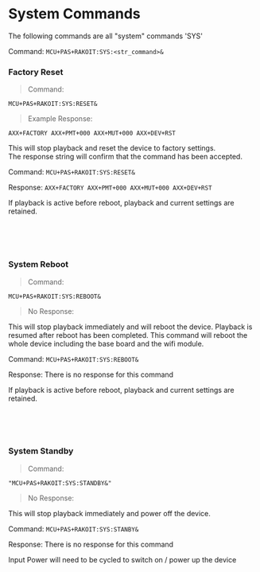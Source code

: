 # System Commands

The following commands are all "system" commands 'SYS'

Command: `MCU+PAS+RAKOIT:SYS:<str_command>&`

### Factory Reset
>Command:

```plaintext
MCU+PAS+RAKOIT:SYS:RESET&
```

> Example Response:

```plaintext
AXX+FACTORY AXX+PMT+000 AXX+MUT+000 AXX+DEV+RST
```

This will stop playback and reset the device to factory settings.  
The response string will confirm that the command has been accepted.

Command:    `MCU+PAS+RAKOIT:SYS:RESET&`

Response:   `AXX+FACTORY AXX+PMT+000 AXX+MUT+000 AXX+DEV+RST`<br>

<aside class="notice">
If playback is active before reboot, playback and current settings are retained.
</aside>

<br><br><br>

### System Reboot
>Command: 

```plaintext
MCU+PAS+RAKOIT:SYS:REBOOT&
```

> No Response:

This will stop playback immediately and will reboot the device.  Playback is resumed after reboot has been completed.
This command will reboot the whole device including the base board and the wifi module.

Command:    `MCU+PAS+RAKOIT:SYS:REBOOT&`

Response:   There is no response for this command<br>

<aside class="notice">
If playback is active before reboot, playback and current settings are retained.
</aside>

<br><br><br>

### System Standby
>Command:

```plaintext
"MCU+PAS+RAKOIT:SYS:STANDBY&"
```

> No Response:

This will stop playback immediately and power off the device.

Command:    `MCU+PAS+RAKOIT:SYS:STANBY&`

Response:   There is no response for this command<br>

<aside class="notice">
Input Power will need to be cycled to switch on / power up the device
</aside>




